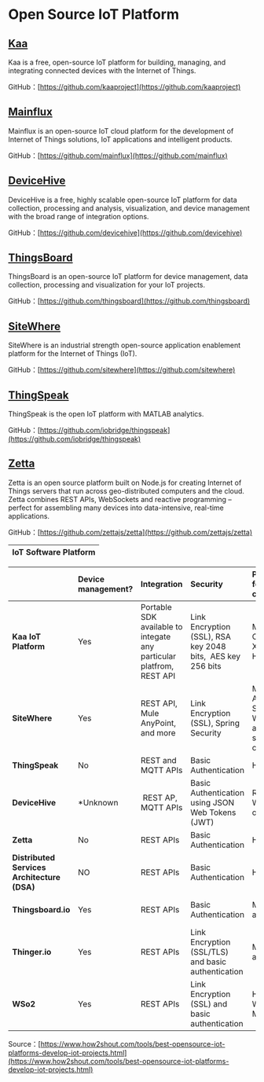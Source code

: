 # Open Source IoT Platform

## [Kaa](https://www.kaaproject.org/overview/)

Kaa is a free, open-source IoT platform for building, managing, and integrating connected devices with the Internet of Things.

GitHub：[https://github.com/kaaproject](https://github.com/kaaproject)

## [Mainflux](https://www.mainflux.com/)

Mainflux is an open-source IoT cloud platform for the development of Internet of Things solutions, IoT applications and intelligent products.

GitHub：[https://github.com/mainflux](https://github.com/mainflux)

## [DeviceHive](https://devicehive.com/)

DeviceHive is a free, highly scalable open-source IoT platform for data collection, processing and analysis, visualization, and device management with the broad range of integration options.

GitHub：[https://github.com/devicehive](https://github.com/devicehive)

## [ThingsBoard](https://thingsboard.io/)

ThingsBoard is an open-source IoT platform for device management, data collection, processing and visualization for your IoT projects.

GitHub：[https://github.com/thingsboard](https://github.com/thingsboard)

## [SiteWhere](http://www.sitewhere.org/)

SiteWhere is an industrial strength open-source application enablement platform for the Internet of Things \(IoT\).

GitHub：[https://github.com/sitewhere](https://github.com/sitewhere)

## [ThingSpeak](https://thingspeak.com/)

ThingSpeak is the open IoT platform with MATLAB analytics.

GitHub：[https://github.com/iobridge/thingspeak](https://github.com/iobridge/thingspeak)

## [Zetta](http://www.zettajs.org/)

Zetta is an open source platform built on Node.js for creating Internet of Things servers that run across geo-distributed computers and the cloud. Zetta combines REST APIs, WebSockets and reactive programming – perfect for assembling many devices into data-intensive, real-time applications.

GitHub：[https://github.com/zettajs/zetta](https://github.com/zettajs/zetta)



| **IoT Software Platform** |
| :---: |


|  | **Device management?** | **Integration** | **Security** | **Protocols for data collection** | **Analytics** | **Support for visualizations?** | **DB** |
| :--- | :--- | :--- | :--- | :--- | :--- | :--- | :--- |
| **Kaa IoT Platform** | Yes | Portable SDK available to integate any particular platfrom, REST API | Link Encryption \(SSL\), RSA key 2048 bits,  AES key 256 bits | MQTT, CoAP, XMPP, TCP, HTTP | Real time IoT Data Analytics and Visualization with Kaa, Apache Cassandra and Apache Zappelin | Yes | MongoDB, Cassandra, Hadoop, Oracle NoSQL |
| **SiteWhere** | Yes | REST API, Mule AnyPoint, and more | Link Encryption \(SSL\), Spring Security | MQTT, AMQP, Stomp, WebSockets, and direct socket connections | Real-time analytics \(Apache Spark\) | No | MongoDB, HBase , InfluxDB |
| **ThingSpeak** | No | REST and MQTT APIs | Basic Authentication | HTTP | MATLAB Analytics | No | MySQL |
| **DeviceHive** | \*Unknown |  REST AP, MQTT APIs | Basic Authentication using JSON Web Tokens \(JWT\) | REST API, WebSockets or MQTT | Real-time analytics \(Apache Spark\) | Yes | PostgreSQL ,SAP Hana DB |
| **Zetta** | No | REST APIs | Basic Authentication | HTTP | Using Splunk | No | Unknown |
| **Distributed Services Architecture \(DSA\)** | NO | REST APIs | Basic Authentication | HTTP | No | No | ETSDB – Embedded Time Series |
| **Thingsboard.io** | Yes | REST APIs | Basic Authentication | MQTT, CoAP and HTTP | Real time analytics\(Apache Spark, Kafka\) | No | Cassandra |
| **Thinger.io** | Yes | REST APIs | Link Encryption \(SSL/TLS\) and basic authentication | MQTT, CoAP and HTTP | Yes | No | MongodB |
| **WSo2** | Yes | REST APIs | Link Encryption \(SSL\) and basic authentication | HTTP, WSO2 ESB, MQTT | Yes, WSO2 Data Analytics Server | Yes | Oracle, PostgreSQL, MySQL, or MS SQL |

Source：[https://www.how2shout.com/tools/best-opensource-iot-platforms-develop-iot-projects.html](https://www.how2shout.com/tools/best-opensource-iot-platforms-develop-iot-projects.html)

